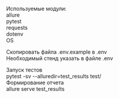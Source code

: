 Используемые модули:  
allure   
pytest   
requests   
dotenv  
OS    

Скопировать файла .env.example в .env  
Необходимый стенд указать в файле .env  

Запуск тестов  
pytest -sv --alluredir=test_results test/  
Формирование отчета  
allure serve test_results  
